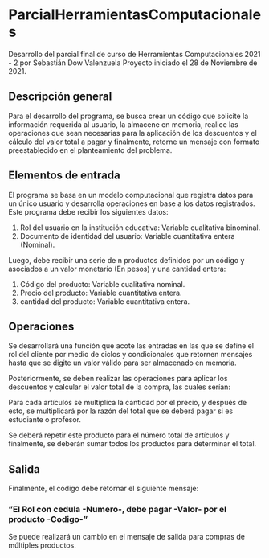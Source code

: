 # ParcialHerramientasComputacionales
Desarrollo del parcial final de curso de Herramientas Computacionales 2021 - 2 por Sebastián Dow Valenzuela
Proyecto iniciado el 28 de Noviembre de 2021.

## Descripción general

Para el desarrollo del programa, se busca crear un código que solicite la información requerida al usuario,
la almacene en memoria, realice las operaciones que sean necesarias para la aplicación de los descuentos
y el cálculo del valor total a pagar y finalmente, retorne un mensaje con formato preestablecido en el
planteamiento del problema.

## Elementos de entrada

El programa se basa en un modelo computacional que registra datos para un único usuario y desarrolla operaciones
en base a los datos registrados. Este programa debe recibir los siguientes datos:

1. Rol del usuario en la institución educativa: Variable cualitativa binominal.
2. Documento de identidad del usuario: Variable cuantitativa entera (Nominal).

Luego, debe recibir una serie de n productos definidos por un código y asociados a un valor monetario
(En pesos) y una cantidad entera:

1. Código del producto: Variable cualitativa nominal.
2. Precio del producto: Variable cuantitativa entera.
3. cantidad del producto: Variable cuantitativa entera.

## Operaciones

Se desarrollará una función que acote las entradas en las que se define el rol del cliente por medio de
ciclos y condicionales que retornen mensajes hasta que se digite un valor válido para ser almacenado en
memoria.

Posteriormente, se deben realizar las operaciones para aplicar los descuentos y calcular el valor total de la
compra, las cuales serían:

Para cada artículos se multiplica la cantidad por el precio, y después de esto, se multiplicará por la razón
del total que se deberá pagar si es estudiante o profesor.

Se deberá repetir este producto para el número total de artículos y finalmente, se deberán sumar todos los
productos para determinar el total.

## Salida

Finalmente, el código debe retornar el siguiente mensaje:

### ”El Rol con cedula -Numero-, debe pagar -Valor- por el producto -Codigo-”

Se puede realizará un cambio en el mensaje de salida para compras de múltiples productos.
